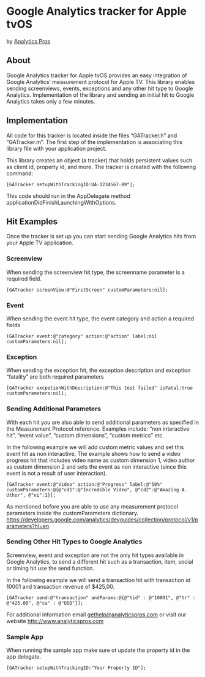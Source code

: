 # Google Analytics tracker for Apple tvOS
by [Analytics Pros](https://www.analyticspros.com)
## About
Google Analytics tracker for Apple tvOS provides an easy integration of Google Analytics’ measurement protocol for Apple TV. This library enables sending screenviews, events, exceptions and any other hit type to Google Analytics. Implementation of the library and sending an initial hit to Google Analytics takes only a few minutes.

## Implementation
All code for this tracker is located inside the files “GATracker.h” and “GATracker.m”. The first step of the implementation is associating this library file with your application project.

This library creates an object (a tracker) that holds persistent values such as client id, property id, and more. The tracker is created with the following command:
```
[GATracker setupWithTrackingID:UA-1234567-89"];
```
This code should run in the AppDelegate method applicationDidFinishLaunchingWithOptions.

## Hit Examples
Once the tracker is set up you can start sending Google Analytics hits from your Apple TV application.
### Screenview
When sending the screenview hit type, the screenname parameter is a required field.
```
[GATracker screenView:@"FirstScreen" customParameters:nil];
```
### Event
When sending the event hit type, the event category and action a required fields
```
[GATracker event:@"category" action:@"action" label:nil customParameters:nil];
```
### Exception
When sending the exception hit, the exception description and exception “fatality” are both required parameters
```
[GATracker excpetionWithDescription:@"This test failed" isFatal:true customParameters:nil];
```
### Sending Additional Parameters
With each hit you are also able to send additional parameters as specified in the Measurement Protocol reference. Examples include: “non interactive hit”, “event value”,  “custom dimensions”, “custom metrics” etc. 

In the following example we will add custom metric values and set this event hit as non interactive. The example shows how to send a video progress hit that includes video name as custom dimension 1, video author as custom dimension 2 and sets the event as non interactive (since this event is not a result of user interaction).
```
[GATracker event:@"Video" action:@"Progress" label:@"50%" customParameters:@{@"cd1":@"Incredible Video", @"cd2":@"Amazing A. Uthor", @"ni":1}];
```
As mentioned before you are able to use any measurement protocol parameters inside the customParameters dictionary.
https://developers.google.com/analytics/devguides/collection/protocol/v1/parameters?hl=en

### Sending Other Hit Types to Google Analytics
Screenview, event and exception are not the only hit types available in Google Analytics, to send a different hit such as a transaction, item, social or timing hit use the send function.

In the following example we will send a transaction hit with transaction id 10001 and transaction revenue of $425,00.
```
[GATracker send:@"transaction" andParams:@{@"tid" : @"10001", @"tr" : @"425.00", @"cu" : @"USD"}];
```

For additional information email gethelp@analyticspros.com or visit our website http://www.analyticspros.com
### Sample App
When running the sample app make sure ot update the property id in the app delegate.
```
[GATracker setupWithTrackingID:"Your Property ID"];
```
